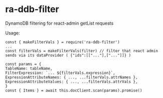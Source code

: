 # ra-ddb-filter

DynamoDB filtering for react-admin getList requests

Usage:

    const { makeFilterVals } = require('ra-ddb-filter')
    ...
    const filterVals = makeFilterVals(filter) // filter that react admin sends via its dataProvider ( {"ids":[["..."],["..."]]} )

    const params = {
    TableName: tableName,
    FilterExpression: `... ${filterVals.expression}`,
    ExpressionAttributeNames: { ..., ...filterVals.attrNames },
    ExpressionAttributeValues: { ..., ...filterVals.attrVals },
    }
    const { Items } = await this.docClient.scan(params).promise()


